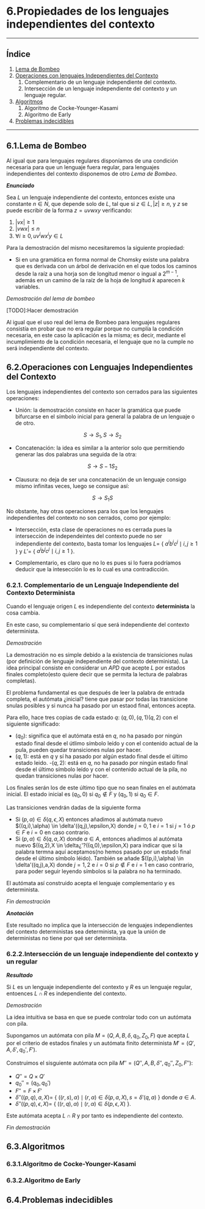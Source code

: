 # 6.Propiedades de los lenguajes independientes del contexto

---
## Índice
1. [Lema de Bombeo](#LDB)
2. [Operaciones con lenguajes Independientes del Contexto](#ops)
    1. Complementario de un lenguaje independiente del contexto.
    2. Intersección de un lenguaje independiente del contexto y un lenguaje regular.
3. [Algoritmos](#Alg)
    1. Algoritmo de Cocke-Younger-Kasami
    2. Algoritmo de Early
4. [Problemas indecidibles](#PI)
---

<a id='LDB'> </a>

## 6.1.Lema de Bombeo

Al igual que para lenguajes regulares disponíamos de una condición necesaria para que un lenguaje fuera regular, para lenguajes independientes del contexto disponemos de otro _Lema de Bombeo_.

___Enunciado___

Sea $L$ un lenguaje independiente del contexto, entonces existe una constante $n \in N$, que depende solo de $L$, tal que si $z \in L, |z| \geq n$, y $z$ se puede escribir de la forma $z=uvwxy$ verificando:
1. $|vx| \geq 1$
2. $|vwx| \leq n$
3. $\forall i \geq 0, uv^iwx^iy \in L$

Para la demostración del mismo necesitaremos la siguiente propiedad:
- Si en una gramática en forma normal de Chomsky existe una palabra que es derivada con un árbol de derivación en el que todos los caminos desde la raíz a una horja son de longitud menor o ingual a $2^{m-1}$, además en un camino de la raíz de la hoja de longitud $k$ aparecen $k$ variables.

_Demostración del lema de bombeo_

[TODO]:Hacer demostración

Al igual que el uso real del lema de Bombeo para lenguajes regulares consistía en probar que no era regular porque no cumplía la condición necesaria, en este caso la aplicación es la misma; es decir, mediante el incumplimiento de la condición necesaria, el lenguaje que no la cumple no será independiente del contexto. 

<a id='ops'> </a>

## 6.2.Operaciones con Lenguajes Independientes del Contexto

Los lenguajes independientes del contexto son cerrados para las siguientes operaciones:
- Unión: la demostración consiste en hacer la gramática que puede bifurcarse en el símbolo inicial para general la palabra de un lenguaje o de otro.

$$S \rightarrow S_1, S \rightarrow S_2$$

- Concatenación: la idea es similar a la anterior solo que permitiendo generar las dos palabras una seguida de la otra:

$$S \rightarrow S-1S_2$$

- Clausura: no deja de ser una concatenación de un lenguaje consigo mismo infinitas veces, luego se consigue así:

$$S \rightarrow S_1S$$

No obstante, hay otras operaciones para los que los lenguajes independientes del contexto no son cerrados, como por ejemplo:

- Intersección, esta clase de operaciones no es cerrada pues la intersección de independeintes del contexto puede no ser independiente del contexto, basta tomar los lenguajes $L=$ \{ $a^ib^ic^j \mid i,j \geq 1$ \} y $L'=$ \{ $a^ib^jc^j \mid i,j \geq 1$ \}.

- Complementario, es claro que no lo es pues si lo fuera podríamos deducir que la intesección lo es lo cual es una contradicción.

### 6.2.1. Complementario de un Lenguaje Independiente del Contexto Determinista

Cuando el lenguaje origen $L$ es independiente del contexto __determinista__ la cosa cambia.

En este caso, su complementario sí que será independiente del contexto determinista.

_Demostración_

La demostración no es simple debido a la existencia de transiciones nulas (por definición de lenguaje independiente del contexto determinista). La idea principal consiste en considerar un _APD_ que acepte $L$ por estados finales completo(esto quiere decir que se permita la lectura de palabras completas).

El problema fundamental es que después de leer la palabra de entrada completa, el autómata ¿inicial? tiene que pasar por todas las transicione snulas posibles y si nunca ha pasado por un estaod final, entonces acepta.

Para ello, hace tres copias de cada estado $q$: $(q,0),(q,1)(q,2)$ con el siguiente significado:
- $(q_0)$: significa que el autómata está en $q$, no ha pasado por ningún estado final desde el útlimo símbolo leído y con el contenido actual de la pula, pueden quedar transiciones nulas por hacer.
- $(q,1)$: está en $q$ y sí ha pasado por algún estado final desde el último estado leido.
-$(q,2)$: está en $q$, no ha pasado por ningún estado final desde el último símbolo leído y con el contenido actual de la pila, no quedan transiciones nulas por hacer.

Los finales serán los de este último tipo que no sean finales en el autómata inicial. El estado inicial es $(q_0,0)$ si $q_0 \notin F$ y $(q_0,1)$ si $q_0 \in F$.

Las transiciones vendrán dadas de la siguiente forma
- Si $(p,\alpha) \in \delta(q,\epsilon,X)$ entonces añadimos al autómata nuevo $((q,i),\alpha) \in \delta'((q,j),\epsilon,X) donde $j=0,1$ e $i=1$ si $j=1$ ó $p \in F$ e $i=0$ en caso contrario.
- Si $(p,\alpha) \in \delta(q,a,X)$ donde $a\in A$, entonces añadimos al autómata nuevo $((q,2),X \in \delta¿'?((q,0),\epsilon,X) para indicar que si la palabra termna aquí aceptamos(no hemos pasado por un estado final desde el último símbolo léido).
También se añade $((p,i),\alpha) \in \delta'((q,j),a,X) donde $j=1,2$ e $i=0$ si $p \notin F$ e $i=1$ en caso contrario, para poder seguir leyendo símbolos si la palabra no ha terminado.

El autómata así construido acepta el lenguaje complementario y es determinista.

_Fin demostración_

___Anotación___

Este resultado no implica que la intersección de lenguajes independientes del contexto deterministas sea determinista, ya que la unión de deterministas no tiene por qué ser determinista.

### 6.2.2.Intersección de un lenguaje independiente del contexto y un regular

___Resultado___

Si $L$ es un lenguaje independiente del contexto y $R$ es un lenguaje regular, entoences $L \cap R$ es independiente del contexto.

_Demostración_

La idea intuitiva se basa en que se puede controlar todo con un autómata con pila.

Supongamos un autómata con pila $M=(Q,A,B,\delta,q_0,Z_0,F)$ que acepta $L$ por el criterio de estados finales y un autómata finito determinista $M'=(Q',A,\delta',q_0',F')$. 

Construimos el sisguiente autómata ocn pila $M''=(Q'',A,B,\delta'',q_0'',Z_0,F'')$:

- $Q''=Q \times Q'$
- $q_0''=(q_0,q_0')$
- $F''=F \times F'$
- $\delta''((p,q),a,X)=$ \{ $((r,s),\alpha) \mid (r,\alpha) \in \delta(p,a,X), s=\delta'(q,a)$ \} donde $a\in A$.
- $\delta''((p,q),\epsilon,X)=$ \{ $((r,q),\alpha) \mid (r,\alpha) \in \delta(p,\epsilon,X)$ \}.

Este autómata acepta $L\cap R$ y por tanto es independiente del contexto.

_Fin demostración_

<a id='Alg'> </a>
## 6.3.Algoritmos



### 6.3.1.Algoritmo de Cocke-Younger-Kasami



### 6.3.2.Algoritmo de Early





<a id='PI'></a>
## 6.4.Problemas indecidibles

